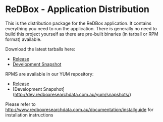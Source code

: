 ReDBox - Application Distribution  
====================

This is the distribution package for the ReDBox application. It contains everything you need to run the application. There is generally no need to build this project yourself as there are pre-built binaries (in tarball or RPM format) available.

Download the latest tarballs here:
* [Release](http://dev.redboxresearchdata.com.au/nexus/service/local/artifact/maven/redirect?r=releases&g=com.googlecode.redbox-mint&a=redbox-distro&v=LATEST&c=build&e=tar.gz)
* [Development Snapshot](http://dev.redboxresearchdata.com.au/nexus/service/local/artifact/maven/redirect?r=snapshots&g=com.googlecode.redbox-mint&a=redbox-distro&v=LATEST&c=build&e=tar.gz)

RPMS are available in our YUM repository:
* [Release](http://dev.redboxresearchdata.com.au/yum/releases/)
* [Development Snapshot] (http://dev.redboxresearchdata.com.au/yum/snapshots/)

Please refer to http://www.redboxresearchdata.com.au/documentation/installguide for installation instructions
